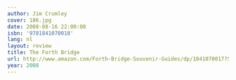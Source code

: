 ```yaml
---
author: Jim Crumley
cover: 186.jpg
date: 2008-08-16 22:00:00
isbn: '9781841070018'
lang: nl
layout: review
title: The Forth Bridge
url: http://www.amazon.com/Forth-Bridge-Souvenir-Guides/dp/1841070017?SubscriptionId=0VMG0VFGBMRWVRA58R02&tag=ldvd-20&linkCode=xm2&camp=2025&creative=165953&creativeASIN=1841070017
year: 2008
---
```


